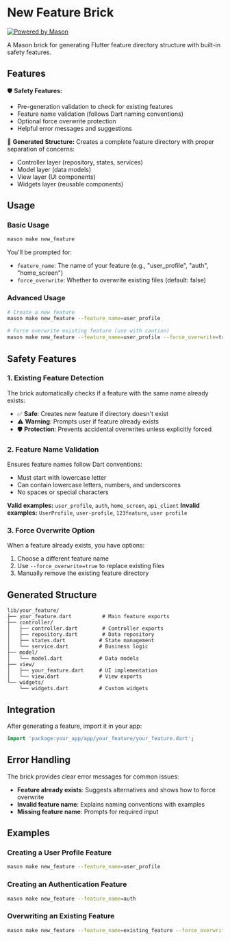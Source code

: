 # New Feature Brick

[![Powered by Mason](https://img.shields.io/endpoint?url=https%3A%2F%2Ftinyurl.com%2Fmason-badge)](https://github.com/felangel/mason)

A Mason brick for generating Flutter feature directory structure with built-in safety features.

## Features

🛡️ **Safety Features:**
- Pre-generation validation to check for existing features
- Feature name validation (follows Dart naming conventions)
- Optional force overwrite protection
- Helpful error messages and suggestions

📁 **Generated Structure:**
Creates a complete feature directory with proper separation of concerns:
- Controller layer (repository, states, services)
- Model layer (data models)
- View layer (UI components)
- Widgets layer (reusable components)

## Usage

### Basic Usage
```bash
mason make new_feature
```

You'll be prompted for:
- `feature_name`: The name of your feature (e.g., "user_profile", "auth", "home_screen")
- `force_overwrite`: Whether to overwrite existing files (default: false)

### Advanced Usage
```bash
# Create a new feature
mason make new_feature --feature_name=user_profile

# Force overwrite existing feature (use with caution)
mason make new_feature --feature_name=user_profile --force_overwrite=true
```

## Safety Features

### 1. Existing Feature Detection
The brick automatically checks if a feature with the same name already exists:
- ✅ **Safe**: Creates new feature if directory doesn't exist
- ⚠️ **Warning**: Prompts user if feature already exists
- 🛡️ **Protection**: Prevents accidental overwrites unless explicitly forced

### 2. Feature Name Validation
Ensures feature names follow Dart conventions:
- Must start with lowercase letter
- Can contain lowercase letters, numbers, and underscores
- No spaces or special characters

**Valid examples:** `user_profile`, `auth`, `home_screen`, `api_client`
**Invalid examples:** `UserProfile`, `user-profile`, `123feature`, `user profile`

### 3. Force Overwrite Option
When a feature already exists, you have options:
1. Choose a different feature name
2. Use `--force_overwrite=true` to replace existing files
3. Manually remove the existing feature directory

## Generated Structure

```
lib/your_feature/
├── your_feature.dart          # Main feature exports
├── controller/
│   ├── controller.dart        # Controller exports
│   ├── repository.dart        # Data repository
│   ├── states.dart           # State management
│   └── service.dart          # Business logic
├── model/
│   └── model.dart            # Data models
├── view/
│   ├── your_feature.dart     # UI implementation
│   └── view.dart             # View exports
└── widgets/
    └── widgets.dart          # Custom widgets
```

## Integration

After generating a feature, import it in your app:

```dart
import 'package:your_app/app/your_feature/your_feature.dart';
```

## Error Handling

The brick provides clear error messages for common issues:

- **Feature already exists**: Suggests alternatives and shows how to force overwrite
- **Invalid feature name**: Explains naming conventions with examples
- **Missing feature name**: Prompts for required input

## Examples

### Creating a User Profile Feature
```bash
mason make new_feature --feature_name=user_profile
```

### Creating an Authentication Feature
```bash
mason make new_feature --feature_name=auth
```

### Overwriting an Existing Feature
```bash
mason make new_feature --feature_name=existing_feature --force_overwrite=true
```

